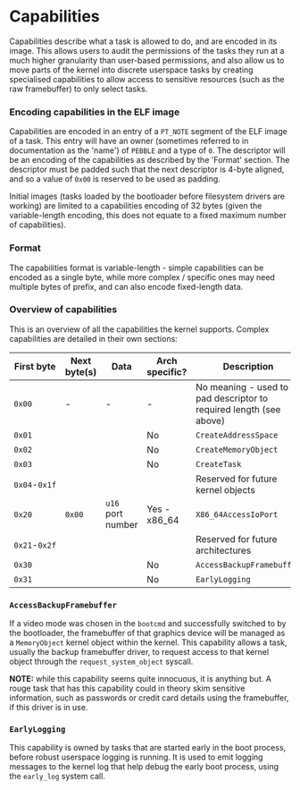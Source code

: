 # Capabilities
Capabilities describe what a task is allowed to do, and are encoded in its image. This allows users to audit the
permissions of the tasks they run at a much higher granularity than user-based permissions, and also allow us to
move parts of the kernel into discrete userspace tasks by creating specialised capabilities to allow access to
sensitive resources (such as the raw framebuffer) to only select tasks.

### Encoding capabilities in the ELF image
Capabilities are encoded in an entry of a `PT_NOTE` segment of the ELF image of a task. This entry will have an
owner (sometimes referred to in documentation as the 'name') of `PEBBLE` and a type of `0`. The descriptor will be
an encoding of the capabilities as described by the 'Format' section. The descriptor must be padded such that the
next descriptor is 4-byte aligned, and so a value of `0x00` is reserved to be used as padding.

Initial images (tasks loaded by the bootloader before filesystem drivers are working) are limited to a capabilities
encoding of 32 bytes (given the variable-length encoding, this does not equate to a fixed maximum number of
capabilities).

### Format
The capabilities format is variable-length - simple capabilities can be encoded as a single byte, while more
complex / specific ones may need multiple bytes of prefix, and can also encode fixed-length data.

### Overview of capabilities
This is an overview of all the capabilities the kernel supports. Complex capabilities are detailed in their own
sections:

| First byte    | Next byte(s)  | Data                  | Arch specific?    | Description                                                           | Status        |
|---------------|---------------|-----------------------|-------------------|-----------------------------------------------------------------------|---------------|
| `0x00`        | -             | -                     | -                 | No meaning - used to pad descriptor to required length (see above)    | -             |
| `0x01`        |               |                       | No                | `CreateAddressSpace`                                                  | Planned       |
| `0x02`        |               |                       | No                | `CreateMemoryObject`                                                  | Planned       |
| `0x03`        |               |                       | No                | `CreateTask`                                                          | Planned       |
| `0x04`-`0x1f` |               |                       |                   | Reserved for future kernel objects                                    |               |
| `0x20`        | `0x00`        | `u16` port number     | Yes - x86_64      | `X86_64AccessIoPort`                                                  | Planned       |
| `0x21`-`0x2f` |               |                       |                   | Reserved for future architectures                                     |               |
| `0x30`        |               |                       | No                | `AccessBackupFramebuffer`                                             | Planned       |
| `0x31`        |               |                       | No                | `EarlyLogging`                                                        | Implemented   |

### `AccessBackupFramebuffer`
If a video mode was chosen in the `bootcmd` and successfully switched to by the bootloader, the framebuffer of that
graphics device will be managed as a `MemoryObject` kernel object within the kernel. This capability allows a task,
usually the backup framebuffer driver, to request access to that kernel object through the `request_system_object`
syscall.

**NOTE:** while this capability seems quite innocuous, it is anything but. A rouge task that has this capability
could in theory skim sensitive information, such as passwords or credit card details using the framebuffer, if
this driver is in use.

### `EarlyLogging`
This capability is owned by tasks that are started early in the boot process, before robust userspace logging is
running. It is used to emit logging messages to the kernel log that help debug the early boot process, using the
`early_log` system call.
